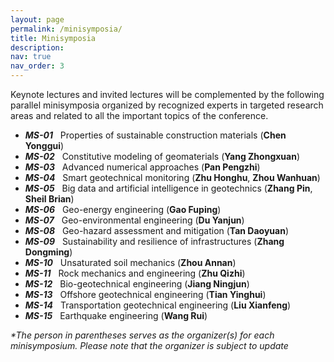 ```yaml
---
layout: page
permalink: /minisymposia/
title: Minisymposia
description: 
nav: true
nav_order: 3
---
```


Keynote lectures and invited lectures will be complemented by the following parallel minisymposia organized by recognized experts in targeted research areas and related to all the important topics of the conference.

* ***MS-01*** &nbsp;  Properties of sustainable construction materials (**Chen Yonggui**)
* ***MS-02*** &nbsp;  Constitutive modeling of geomaterials (**Yang Zhongxuan**)
* ***MS-03*** &nbsp;  Advanced numerical approaches (**Pan Pengzhi**)
* ***MS-04*** &nbsp;  Smart geotechnical monitoring (**Zhu Honghu**, **Zhou Wanhuan**)
* ***MS-05*** &nbsp;  Big data and artificial intelligence in geotechnics (**Zhang Pin**, **Sheil Brian**)
* ***MS-06*** &nbsp;  Geo-energy engineering (**Gao Fuping**)
* ***MS-07*** &nbsp;  Geo-environmental engineering (**Du Yanjun**)
* ***MS-08*** &nbsp;  Geo-hazard assessment and mitigation (**Tan Daoyuan**)
* ***MS-09*** &nbsp;  Sustainability and resilience of infrastructures (**Zhang Dongming**)
* ***MS-10*** &nbsp;  Unsaturated soil mechanics (**Zhou Annan**)
* ***MS-11*** &nbsp;  Rock mechanics and engineering (**Zhu Qizhi**)
* ***MS-12*** &nbsp;  Bio-geotechnical engineering (**Jiang Ningjun**)
* ***MS-13*** &nbsp;  Offshore geotechnical engineering (**Tian Yinghui**)
* ***MS-14*** &nbsp;  Transportation geotechnical engineering (**Liu Xianfeng**)
* ***MS-15*** &nbsp;  Earthquake engineering (**Wang Rui**)
  
_*The person in parentheses serves as the organizer(s) for each minisymposium. Please note that the organizer is subject to update_